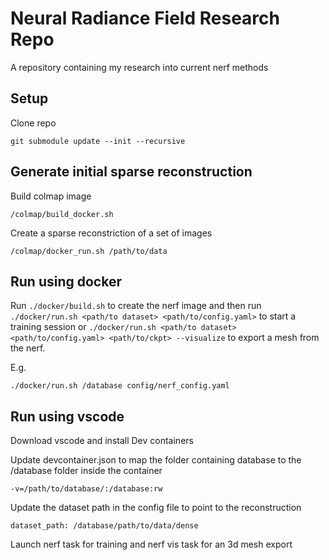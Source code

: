 
# Neural Radiance Field Research Repo
A repository containing my research into current nerf methods

## Setup
Clone repo

    git submodule update --init --recursive

## Generate initial sparse reconstruction

Build colmap image

    /colmap/build_docker.sh

Create a sparse reconstriction of a set of images

    /colmap/docker_run.sh /path/to/data

## Run using docker

Run `./docker/build.sh` to create the nerf image and then run `./docker/run.sh <path/to dataset> <path/to/config.yaml>` to start a training session or  `./docker/run.sh <path/to dataset> <path/to/config.yaml> <path/to/ckpt> --visualize` to export
a mesh from the nerf.

E.g.

`
./docker/run.sh /database config/nerf_config.yaml
`

## Run using vscode
Download vscode and install Dev containers

Update devcontainer.json to map the folder containing database to the /database folder inside the container

    -v=/path/to/database/:/database:rw

Update the dataset path in the config file to point to the reconstruction

    dataset_path: /database/path/to/data/dense

Launch nerf task for training and nerf vis task for an 3d mesh export
